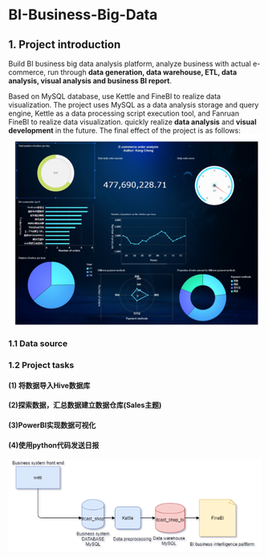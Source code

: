 # BI-Business-Big-Data
## 1. Project introduction
Build BI business big data analysis platform, analyze business with actual e-commerce, run through **data generation, data warehouse, ETL, data analysis, visual analysis and business BI report**.

Based on MySQL database, use Kettle and FineBI to realize data visualization. The project uses MySQL as a data analysis storage and query engine, Kettle as a data processing script execution tool, and Fanruan FineBI to realize data visualization. quickly realize **data analysis** and **visual development** in the future.
The final effect of the project is as follows:
![image](https://github.com/chengkangck/BI-Business-Big-Data/blob/main/images/E-commerce_order_analysis-1.png)



### 1.1 Data source

### 1.2 Project tasks

#### (1) 将数据导入Hive数据库

#### (2)探索数据，汇总数据建立数据仓库(Sales主题)

#### (3)PowerBI实现数据可视化

#### (4)使用python代码发送日报

![image](https://github.com/chengkangck/BI-Business-Big-Data/blob/main/images/BIArchitecture.png)



